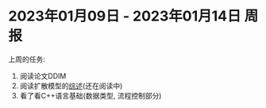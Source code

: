# 2023年01月09日 - 2023年01月14日 周报

上周的任务:

1. 阅读论文DDIM
2. 阅读扩散模型的[综述](http://arxiv.org/abs/2209.00796)(还在阅读中)
3. 看了看C++语言基础(数据类型, 流程控制部分)


